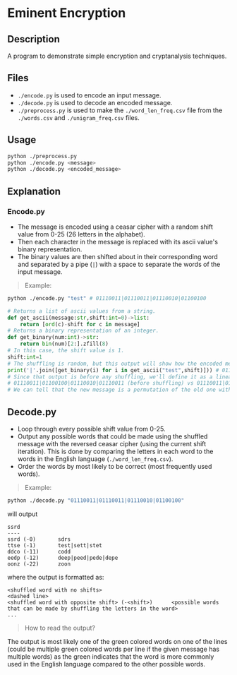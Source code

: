 # Eminent Encryption

## Description

A program to demonstrate simple encryption and cryptanalysis techniques.

## Files

- `./encode.py` is used to encode an input message.
- `./decode.py` is used to decode an encoded message.
- `./preprocess.py` is used to make the `./word_len_freq.csv` file from the `./words.csv` and `./unigram_freq.csv` files.

## Usage

```sh
python ./preprocess.py
python ./encode.py <message>
python ./decode.py <encoded_message>
```

## Explanation

### Encode.py

- The message is encoded using a ceasar cipher with a random shift value from 0-25 (26 letters in the alphabet).
- Then each character in the message is replaced with its ascii value's binary representation.
- The binary values are then shifted about in their corresponding word and separated by a pipe (`|`) with a space to separate the words of the input message.

> Example:

```sh
python ./encode.py "test" # 01110011|01110011|01110010|01100100
```

```py
# Returns a list of ascii values from a string.
def get_ascii(message:str,shift:int=0)->list:
	return [ord(c)-shift for c in message]
# Returns a binary representation of an integer.
def get_binary(num:int)->str:
	return bin(num)[2:].zfill(8)
# In this case, the shift value is 1.
shift:int=1
# The shuffling is random, but this output will show how the encoded message looks before being shuffled.
print('|'.join([get_binary(i) for i in get_ascii("test",shift)])) # 01110011|01100100|01110010|01110011
# Since that output is before any shuffling, we'll define it as a linear list, such as: [1,2,3,4].
# 01110011|01100100|01110010|01110011 (before shuffling) vs 01110011|01110011|01110010|01100100 (after shuffling).
# We can tell that the new message is a permutation of the old one with the new order: [1,4,3,2].
```

## Decode.py

- Loop through every possible shift value from 0-25.
- Output any possible words that could be made using the shuffled message with the reversed ceasar cipher (using the current shift iteration). This is done by comparing the letters in each word to the words in the English language (`./word_len_freq.csv`).
- Order the words by most likely to be correct (most frequently used words).

> Example:

```sh
python ./decode.py "01110011|01110011|01110010|01100100"
```

will output

```
ssrd
----
ssrd (-0)		sdrs
ttse (-1)		test|sett|stet
ddco (-11)		codd
eedp (-12)		deep|peed|pede|depe
oonz (-22)		zoon
```

where the output is formatted as:

```
<shuffled word with no shifts>
<dashed line>
<shuffled word with opposite shift> (-<shift>)		<possible words that can be made by shuffling the letters in the word>
...
```

> How to read the output?

The output is most likely one of the green colored words on one of the lines (could be multiple green colored words per line if the given message has multiple words) as the green indicates that the word is more commonly used in the English language compared to the other possible words.